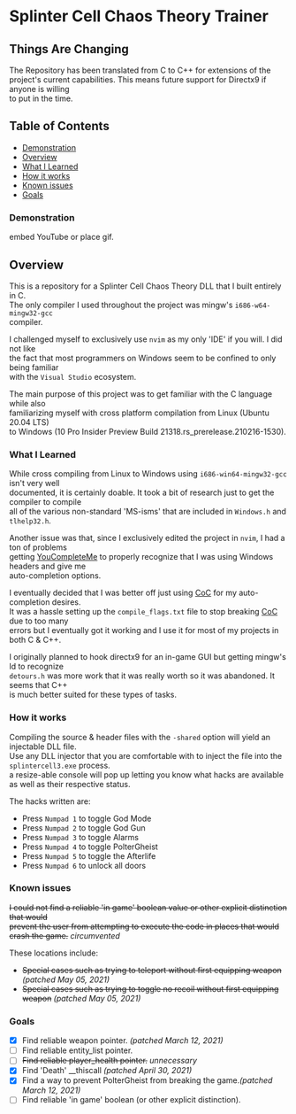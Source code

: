 # Splinter Cell Chaos Theory Trainer

## Things Are Changing
The Repository has been translated from C to C++ for extensions of the project's 
current capabilities. This means future support for Directx9 if anyone is willing  
to put in the time.

## Table of Contents
  - [Demonstration](#demonstration)
  - [Overview](#overview)
  - [What I Learned](#what-i-learned)
  - [How it works](#how-it-works)
  - [Known issues](#known-issues)
  - [Goals](#Goals)

### Demonstration
embed YouTube or place gif.

## Overview
This is a repository for a Splinter Cell Chaos Theory DLL that I built entirely in C.  
The only compiler I used throughout the project was mingw's <code>i686-w64-mingw32-gcc</code>  
compiler.  

I challenged myself to exclusively use <code>nvim</code> as my only 'IDE' if you will. I did not like  
the fact that most programmers on Windows seem to be confined to only being familiar  
with the <code>Visual Studio</code> ecosystem.

The main purpose of this project was to get familiar with the C language while also  
familiarizing myself with cross platform compilation from Linux (Ubuntu 20.04 LTS)  
to Windows (10 Pro Insider Preview Build 21318.rs_prerelease.210216-1530).

### What I Learned
While cross compiling from Linux to Windows using <code>i686-win64-mingw32-gcc</code> isn't very well  
documented, it is certainly doable. It took a bit of research just to get the compiler to compile  
all of the various non-standard 'MS-isms' that are included in <code>Windows.h</code> and <code>tlhelp32.h</code>.

Another issue was that, since I exclusively edited the project in <code>nvim</code>, I had a ton of problems  
getting [YouCompleteMe](https://github.com/ycm-core/YouCompleteMe) to properly recognize that I was using Windows headers and give me  
auto-completion options.  

I eventually decided that I was better off just using [CoC](https://github.com/neoclide/coc.nvim) for my auto-completion desires.  
It was a hassle setting up the <code>compile_flags.txt</code> file to stop breaking [CoC](https://github.com/neoclide/coc.nvim) due to too many  
errors but I eventually got it working and I use it for most of my projects in both C & C++.

I originally planned to hook directx9 for an in-game GUI but getting mingw's ld to recognize  
<code>detours.h</code> was more work that it was really worth so it was abandoned. It seems that C++  
is much better suited for these types of tasks.

### How it works
Compiling the source & header files with the <code>-shared</code> option will yield an injectable DLL file.  
Use any DLL injector that you are comfortable with to inject the file into the <code>splintercell3.exe</code> process.  
a resize-able console will pop up letting you know what hacks are available as well as their respective status.

The hacks written are:
- Press <code>Numpad 1</code> to toggle God Mode
- Press <code>Numpad 2</code> to toggle God Gun
- Press <code>Numpad 3</code> to toggle Alarms
- Press <code>Numpad 4</code> to toggle PolterGheist
- Press <code>Numpad 5</code> to toggle the Afterlife
- Press <code>Numpad 6</code> to unlock all doors

### Known issues
~~I could not find a reliable 'in game' boolean value or other explicit distinction that would  
prevent the user from attempting to execute the code in places that would crash the game.~~ <i>circumvented</i>

These locations include:
- ~~Special cases such as trying to teleport without first equipping weapon~~ <i>(patched May 05, 2021)</i>
- ~~Special cases such as trying to toggle no recoil without first equipping weapon~~ <i>(patched May 05, 2021)</i>

### Goals
 - [x] Find reliable weapon pointer. <i>(patched March 12, 2021)</i>
 - [ ] Find reliable entity_list pointer.
 - [ ] ~~Find reliable player_health pointer.~~ <i>unnecessary</i>
 - [x] Find 'Death' __thiscall <i>(patched April 30, 2021)</i>
 - [x] Find a way to prevent PolterGheist from breaking the game.<i>(patched March 12, 2021)</i>
 - [ ] Find reliable 'in game' boolean (or other explicit distinction).
